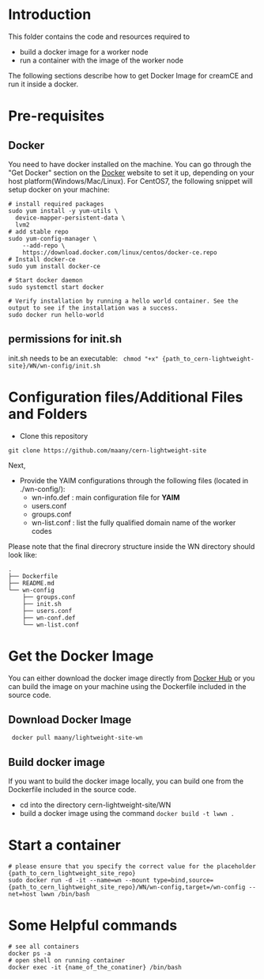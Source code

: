 # Introduction

This folder contains the code and resources required to 
 - build a docker image for a worker node
 - run a container with the image of the worker node
 
The following sections describe how to get Docker Image for creamCE and run it inside a docker.

# Pre-requisites

## Docker
You need to have docker installed on the machine.
You can go through the "Get Docker" section on the [Docker](https://www.docker.com) website to set it up, depending on your host platform(Windows/Mac/Linux).
For CentOS7, the following snippet will setup docker on your machine:
~~~
# install required packages
sudo yum install -y yum-utils \
  device-mapper-persistent-data \
  lvm2
# add stable repo
sudo yum-config-manager \
    --add-repo \
    https://download.docker.com/linux/centos/docker-ce.repo
# Install docker-ce
sudo yum install docker-ce

# Start docker daemon
sudo systemctl start docker

# Verify installation by running a hello world container. See the output to see if the installation was a success.
sudo docker run hello-world
~~~
## permissions for init.sh
init.sh needs to be an executable:
` chmod "+x" {path_to_cern-lightweight-site}/WN/wn-config/init.sh`

# Configuration files/Additional Files and Folders
- Clone this repository
~~~
git clone https://github.com/maany/cern-lightweight-site
~~~
Next, 
 - Provide the YAIM configurations through the following files (located in ./wn-config/):
   - wn-info.def : main configuration file for **YAIM** 
   - users.conf
   - groups.conf
   - wn-list.conf : list the fully qualified domain name of the worker codes

Please note that the final direcrory structure inside the WN directory should look like:
```
.
├── Dockerfile
├── README.md
└── wn-config
    ├── groups.conf
    ├── init.sh
    ├── users.conf
    ├── wn-conf.def
    └── wn-list.conf
```
# Get the Docker Image 
 
 You can either download the docker image directly from [Docker Hub](https://hub.docker.com/r/maany/lightweight-site-wn/) or you can build the image on your machine using the Dockerfile included in the source code.
 
 ## Download Docker Image
 
` docker pull maany/lightweight-site-wn` 
 
 ## Build docker image
 If you want to build the docker image locally, you can build one from the Dockerfile included in the source code.
  - cd into the directory cern-lightweight-site/WN
  - build a docker image using the command
  `docker build -t lwwn .`
  
# Start a container
 
```
# please ensure that you specify the correct value for the placeholder {path_to_cern_lightweight_site_repo}
sudo docker run -d -it --name=wn --mount type=bind,source={path_to_cern_lightweight_site_repo}/WN/wn-config,target=/wn-config --net=host lwwn /bin/bash

```

# Some Helpful commands
~~~
# see all containers
docker ps -a
# open shell on running container
docker exec -it {name_of_the_conatiner} /bin/bash
~~~
